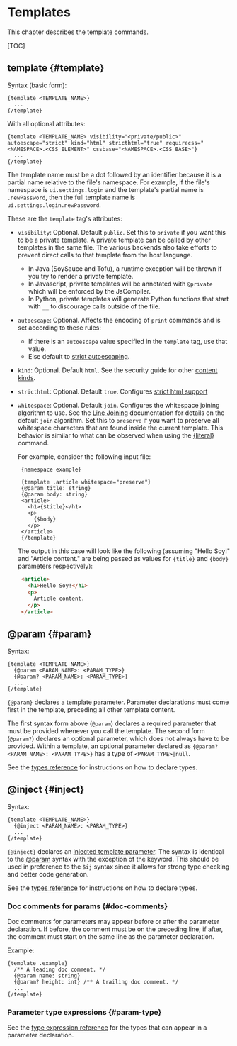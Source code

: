 # Templates


<!--#include file="commands-blurb-include.md"-->

This chapter describes the template commands.

[TOC]

## template {#template}

Syntax (basic form):

```soy
{template <TEMPLATE_NAME>}
  ...
{/template}
```

With all optional attributes:

```soy
{template <TEMPLATE_NAME> visibility="<private/public>" autoescape="strict" kind="html" stricthtml="true" requirecss="<NAMESPACE>.<CSS_ELEMENT>" cssbase="<NAMESPACE>.<CSS_BASE>"}
  ...
{/template}
```

The template name must be a dot followed by an identifier because it is a
partial name relative to the file's namespace. For example, if the file's
namespace is `ui.settings.login` and the template's partial name is
`.newPassword`, then the full template name is `ui.settings.login.newPassword`.

These are the `template` tag's attributes:

*   `visibility`: Optional. Default `public`. Set this to `private` if you want
    this to be a private template. A private template can be called by other
    templates in the same file. The various backends also take efforts to
    prevent direct calls to that template from the host language.

    *   In Java (SoySauce and Tofu), a runtime exception will be thrown if you
        try to render a private template.
    *   In Javascript, private templates will be annotated with `@private` which
        will be enforced by the JsCompiler.
    *   In Python, private templates will generate Python functions that start
        with `__` to discourage calls outside of the file.

*   `autoescape`: Optional. Affects the encoding of `print` commands and is set
    according to these rules:

    *   If there is an `autoescape` value specified in the `template` tag, use
        that value.
    *   Else default to [strict autoescaping](../dev/security.md#strict).

*   `kind`: Optional. Default `html`. See the security guide for other
    [content kinds](../dev/security.md#content_kinds).

<!--#include file="common-attributes-include.md"-->

*   `stricthtml`: Optional. Default `true`. Configures
    [strict html support](html)

*   `whitespace`: Optional. Default `join`. Configures the whitespace joining
    algorithm to use. See the [Line Joining](textual-commands##line-joining)
    documentation for details on the default `join` algorithm. Set this to
    `preserve` if you want to preserve all whitespace characters that are found
    inside the current template. This behavior is similar to what can be
    observed when using the [{literal}](textual-commands#literal) command.

    For example, consider the following input file:

    ```soy
     {namespace example}

     {template .article whitespace="preserve"}
     {@param title: string}
     {@param body: string}
     <article>
       <h1>{$title}</h1>
       <p>
         {$body}
       </p>
     </article>
     {/template}
    ```

    The output in this case will look like the following (assuming "Hello Soy!"
    and "Article content." are being passed as values for `{title}` and `{body}`
    parameters respectively):

    ```html
     <article>
       <h1>Hello Soy!</h1>
       <p>
         Article content.
       </p>
     </article>
    ```

## @param {#param}

Syntax:

```soy
{template <TEMPLATE_NAME>}
  {@param <PARAM_NAME>: <PARAM_TYPE>}
  {@param? <PARAM_NAME>: <PARAM_TYPE>}
  ...
{/template}
```

`{@param}` declares a template parameter. Parameter declarations must come first
in the template, preceding all other template content.

The first syntax form above (`@param`) declares a required parameter that must
be provided whenever you call the template. The second form (`@param?`) declares
an optional parameter, which does not always have to be provided. Within a
template, an optional parameter declared as `{@param? <PARAM_NAME>:
<PARAM_TYPE>}` has a type of `<PARAM_TYPE>|null`.

See the [types reference](types) for instructions on how to declare types.

## @inject {#inject}

Syntax:

```soy
{template <TEMPLATE_NAME>}
  {@inject <PARAM_NAME>: <PARAM_TYPE>}
  ...
{/template}
```

`{@inject}` declares an [injected template parameter](../concepts/ij-data.md).
The syntax is identical to the [@param](#param) syntax with the exception of the
keyword. This should be used in preference to the `$ij` syntax since it allows
for strong type checking and better code generation.

See the [types reference](types) for instructions on how to declare types.

### Doc comments for params {#doc-comments}

Doc comments for parameters may appear before or after the parameter
declaration. If before, the comment must be on the preceding line; if after, the
comment must start on the same line as the parameter declaration.

Example:

```soy
{template .example}
  /** A leading doc comment. */
  {@param name: string}
  {@param? height: int} /** A trailing doc comment. */
  ...
{/template}
```

### Parameter type expressions {#param-type}

See the [type expression reference](types) for the types that can appear in a
parameter declaration.
